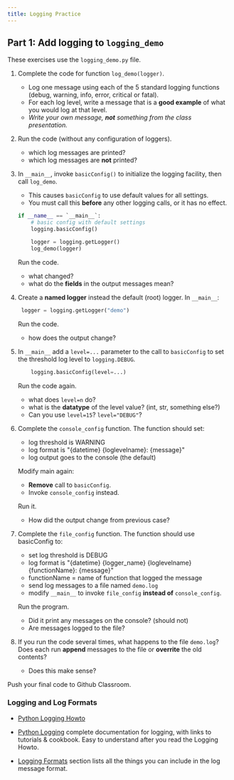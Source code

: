 ```yaml
---
title: Logging Practice
---
```



## Part 1: Add logging to `logging_demo`

These exercises use the `logging_demo.py` file.

1. Complete the code for function `log_demo(logger)`. 
   - Log one message using each of the 5 standard logging functions (debug, warning, info, error, critical or fatal).
   - For each log level, write a message that is a **good example** of what you would log at that level. 
   - *Write your own message, **not** something from the class presentation.*

2. Run the code (without any configuration of loggers).
   - which log messages are printed?
   - which log messages are **not** printed?

3. In `__main__`, invoke `basicConfig()` to initialize the logging facility, then call `log_demo`.
   - This causes `basicConfig` to use default values for all settings.
   - You must call this **before** any other logging calls, or it has no effect.
   ```python
   if __name__ == `__main__`:
       # basic config with default settings
       logging.basicConfig()

       logger = logging.getLogger()
       log_demo(logger)
   ```
   Run the code.
   - what changed?
   - what do the **fields** in the output messages mean?

4. Create a **named logger** instead the default (root) logger. In `__main__`:
   ```python
    logger = logging.getLogger("demo")
   ```
   Run the code.
   - how does the output change? 

5. In `__main__` add a `level=...` parameter to the call to `basicConfig` to set the threshold log level to `logging.DEBUG`.
   ```python
       logging.basicConfig(level=...)
   ```
   Run the code again.
   - what does `level=n` do?
   - what is the **datatype** of the level value? (int, str, something else?) 
   - Can you use `level=15`?  `level="DEBUG"`?

6. Complete the `console_config` function. The function should set:
   - log threshold is WARNING
   - log format is "{datetime} {loglevelname}: {message}"
   - log output goes to the console (the default)
   
   Modify main again:
   - **Remove** call to `basicConfig`.
   - Invoke `console_config` instead.

   Run it.  
   - How did the output change from previous case?

7. Complete the `file_config` function. The function should use basicConfig to:
   - set log threshold is DEBUG
   - log format is "{datetime} {logger_name} {loglevelname} {functionName}: {message}"   
   - functionName = name of function that logged the message
   - send log messages to a file named `demo.log`
   - modify `__main__` to invoke `file_config` **instead of** `console_config`.

   Run the program.
   - Did it print any messages on the console? (should not)
   - Are messages logged to the file?

8. If you run the code several times, what happens to the file `demo.log`?
   Does each run **append** messages to the file or **overrite** the old contents? 
   - Does this make sense?


Push your final code to Github Classroom.


### Logging and Log Formats

- [Python Logging Howto](https://docs.python.org/3/howto/logging.html#logging-basic-tutorial)

- [Python Logging](https://docs.python.org/3/library/logging) complete documentation for logging, with links to tutorials & cookbook. Easy to understand after you read the Logging Howto.

- [Logging Formats](https://docs.python.org/3/library/logging.html#logrecord-attributes) section lists all the things you can include in the log message format.
